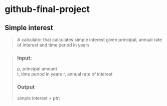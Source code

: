 # github-final-project

## Simple interest

>A calculator that calculates simple interest given principal, annual rate of interest and time period in years.

>### Input:
>
>p, principal amount</br>
>t, time period in years
>r, annual rate of interest
>   
>### Output
>	simple interest = p*t*r;
